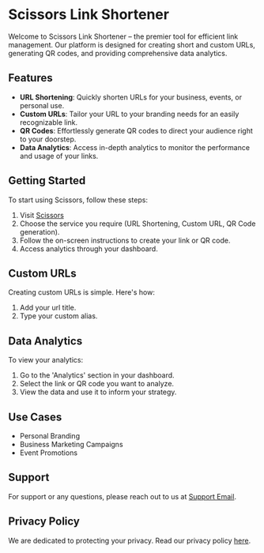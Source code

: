 # Scissors Link Shortener

Welcome to Scissors Link Shortener – the premier tool for efficient link management. Our platform is designed for creating short and custom URLs, generating QR codes, and providing comprehensive data analytics.

## Features

- **URL Shortening**: Quickly shorten URLs for your business, events, or personal use.
- **Custom URLs**: Tailor your URL to your branding needs for an easily recognizable link.
- **QR Codes**: Effortlessly generate QR codes to direct your audience right to your doorstep.
- **Data Analytics**: Access in-depth analytics to monitor the performance and usage of your links.

## Getting Started

To start using Scissors, follow these steps:

1. Visit [Scissors](https://scissor-shorts.netlify.app/)
2. Choose the service you require (URL Shortening, Custom URL, QR Code generation).
3. Follow the on-screen instructions to create your link or QR code.
4. Access analytics through your dashboard.

## Custom URLs

Creating custom URLs is simple. Here's how:

1. Add your url title.
2. Type your custom alias.

## Data Analytics

To view your analytics:

1. Go to the 'Analytics' section in your dashboard.
2. Select the link or QR code you want to analyze.
3. View the data and use it to inform your strategy.

## Use Cases

- Personal Branding
- Business Marketing Campaigns
- Event Promotions

## Support

For support or any questions, please reach out to us at [Support Email](izallyjr@gmail.com).

## Privacy Policy

We are dedicated to protecting your privacy. Read our privacy policy [here](link_to_privacy_policy).

